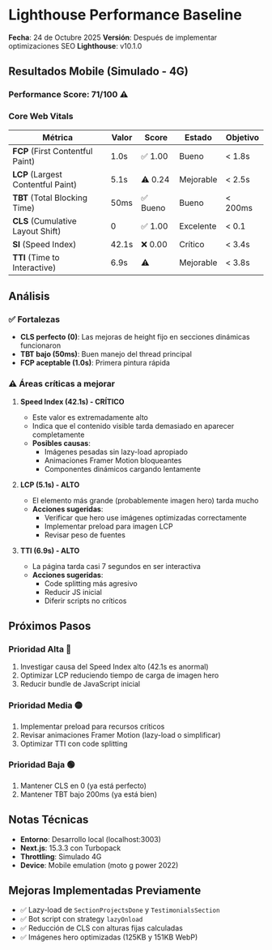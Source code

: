 # Lighthouse Performance Baseline

**Fecha**: 24 de Octubre 2025
**Versión**: Después de implementar optimizaciones SEO
**Lighthouse**: v10.1.0

## Resultados Mobile (Simulado - 4G)

### Performance Score: **71/100** ⚠️

### Core Web Vitals

| Métrica | Valor | Score | Estado | Objetivo |
|---------|-------|-------|--------|----------|
| **FCP** (First Contentful Paint) | 1.0s | ✅ 1.00 | Bueno | < 1.8s |
| **LCP** (Largest Contentful Paint) | 5.1s | ⚠️ 0.24 | Mejorable | < 2.5s |
| **TBT** (Total Blocking Time) | 50ms | ✅ Bueno | Bueno | < 200ms |
| **CLS** (Cumulative Layout Shift) | 0 | ✅ 1.00 | Excelente | < 0.1 |
| **SI** (Speed Index) | 42.1s | ❌ 0.00 | Crítico | < 3.4s |
| **TTI** (Time to Interactive) | 6.9s | ⚠️ | Mejorable | < 3.8s |

## Análisis

### ✅ Fortalezas
- **CLS perfecto (0)**: Las mejoras de height fijo en secciones dinámicas funcionaron
- **TBT bajo (50ms)**: Buen manejo del thread principal
- **FCP aceptable (1.0s)**: Primera pintura rápida

### ⚠️ Áreas críticas a mejorar

1. **Speed Index (42.1s) - CRÍTICO**
   - Este valor es extremadamente alto
   - Indica que el contenido visible tarda demasiado en aparecer completamente
   - **Posibles causas**:
     - Imágenes pesadas sin lazy-load apropiado
     - Animaciones Framer Motion bloqueantes
     - Componentes dinámicos cargando lentamente

2. **LCP (5.1s) - ALTO**
   - El elemento más grande (probablemente imagen hero) tarda mucho
   - **Acciones sugeridas**:
     - Verificar que hero use imágenes optimizadas correctamente
     - Implementar preload para imagen LCP
     - Revisar peso de fuentes

3. **TTI (6.9s) - ALTO**
   - La página tarda casi 7 segundos en ser interactiva
   - **Acciones sugeridas**:
     - Code splitting más agresivo
     - Reducir JS inicial
     - Diferir scripts no críticos

## Próximos Pasos

### Prioridad Alta 🔴
1. Investigar causa del Speed Index alto (42.1s es anormal)
2. Optimizar LCP reduciendo tiempo de carga de imagen hero
3. Reducir bundle de JavaScript inicial

### Prioridad Media 🟡
1. Implementar preload para recursos críticos
2. Revisar animaciones Framer Motion (lazy-load o simplificar)
3. Optimizar TTI con code splitting

### Prioridad Baja 🟢
1. Mantener CLS en 0 (ya está perfecto)
2. Mantener TBT bajo 200ms (ya está bien)

## Notas Técnicas

- **Entorno**: Desarrollo local (localhost:3003)
- **Next.js**: 15.3.3 con Turbopack
- **Throttling**: Simulado 4G
- **Device**: Mobile emulation (moto g power 2022)

## Mejoras Implementadas Previamente

- ✅ Lazy-load de `SectionProjectsDone` y `TestimonialsSection`
- ✅ Bot script con strategy `lazyOnload`
- ✅ Reducción de CLS con alturas fijas calculadas
- ✅ Imágenes hero optimizadas (125KB y 151KB WebP)
